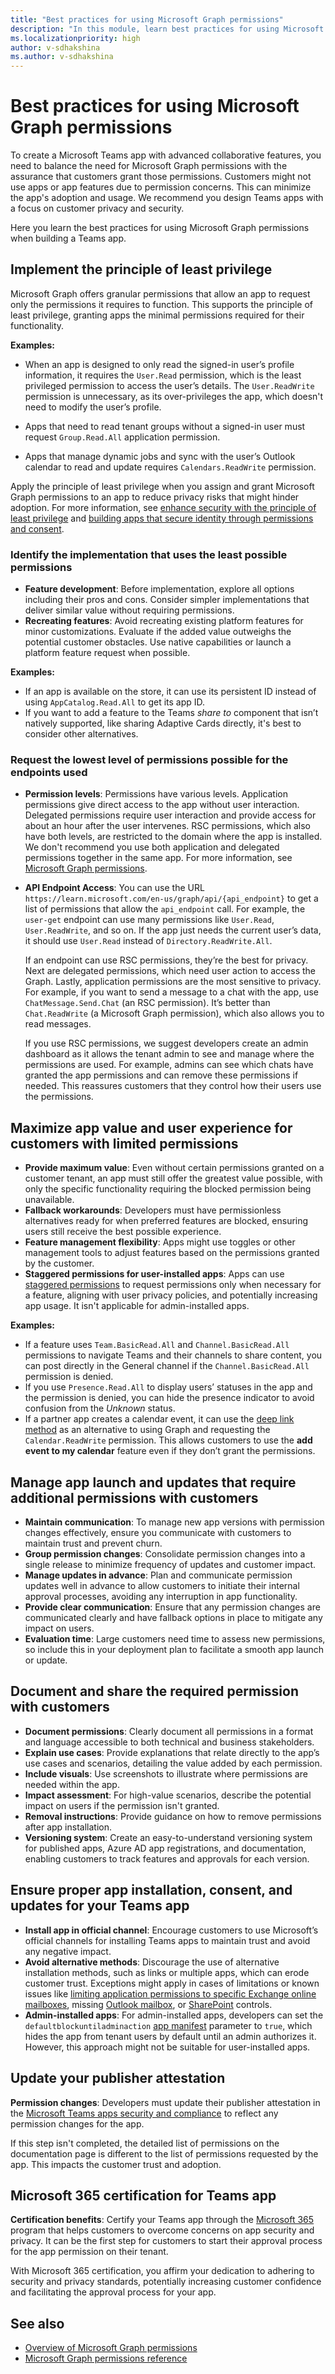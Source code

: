```yaml
---
title: "Best practices for using Microsoft Graph permissions"
description: "In this module, learn best practices for using Microsoft Graph permissions when building a Microsoft Teams app."
ms.localizationpriority: high
author: v-sdhakshina
ms.author: v-sdhakshina
---
```


# Best practices for using Microsoft Graph permissions

To create a Microsoft Teams app with advanced collaborative features, you need to balance the need for Microsoft Graph permissions with the assurance that customers grant those permissions. Customers might not use apps or app features due to permission concerns. This can minimize the app's adoption and usage. We recommend you design Teams apps with a focus on customer privacy and security.

Here you learn the best practices for using Microsoft Graph permissions when building a Teams app.

## Implement the principle of least privilege

Microsoft Graph offers granular permissions that allow an app to request only the permissions it requires to function. This supports the principle of least privilege, granting apps the minimal permissions required for their functionality.

**Examples:**

* When an app is designed to only read the signed-in user’s profile information, it requires the `User.Read` permission, which is the least privileged permission to access the user’s details. The `User.ReadWrite` permission is unnecessary, as its over-privileges the app, which doesn't need to modify the user’s profile.<br>

* Apps that need to read tenant groups without a signed-in user must request `Group.Read.All` application permission.<br>

* Apps that manage dynamic jobs and sync with the user’s Outlook calendar to read and update requires `Calendars.ReadWrite` permission.

Apply the principle of least privilege when you assign and grant Microsoft Graph permissions to an app to reduce privacy risks that might hinder adoption. For more information, see [enhance security with the principle of least privilege](/azure/active-directory/develop/secure-least-privileged-access) and [building apps that secure identity through permissions and consent](/security/zero-trust/develop/identity).

### Identify the implementation that uses the least possible permissions

* **Feature development**: Before implementation, explore all options including their pros and cons. Consider simpler implementations that deliver similar value without requiring permissions.
* **Recreating features**: Avoid recreating existing platform features for minor customizations. Evaluate if the added value outweighs the potential customer obstacles. Use native capabilities or launch a platform feature request when possible.

**Examples:**

* If an app is available on the store, it can use its persistent ID instead of using `AppCatalog.Read.All` to get its app ID.
* If you want to add a feature to the Teams *share to* component that isn’t natively supported, like sharing Adaptive Cards directly, it's best to consider other alternatives.

### Request the lowest level of permissions possible for the endpoints used

* **Permission levels**: Permissions have various levels. Application permissions give direct access to the app without user interaction. Delegated permissions require user interaction and provide access for about an hour after the user intervenes. RSC permissions, which also have both levels, are restricted to the domain where the app is installed. We don't recommend you use both application and delegated permissions together in the same app. For more information, see [Microsoft Graph permissions](permissions-overview.md).

* **API Endpoint Access**: You can use the URL `https://learn.microsoft.com/en-us/graph/api/{api_endpoint}` to get a list of permissions that allow the `api_endpoint` call. For example, the `user-get` endpoint can use many permissions like `User.Read`, `User.ReadWrite`, and so on. If the app just needs the current user’s data, it should use `User.Read` instead of `Directory.ReadWrite.All`.

     If an endpoint can use RSC permissions, they’re the best for privacy. Next are delegated permissions, which need user action to access the Graph. Lastly, application permissions are the most sensitive to privacy. For example, if you want to send a message to a chat with the app, use `ChatMessage.Send.Chat` (an RSC permission). It’s better than `Chat.ReadWrite` (a Microsoft Graph permission), which also allows you to read messages.

     If you use RSC permissions, we suggest developers create an admin dashboard as it allows the tenant admin to see and manage where the permissions are used. For example, admins can see which chats have granted the app permissions and can remove these permissions if needed. This reassures customers that they control how their users use the permissions.

## Maximize app value and user experience for customers with limited permissions

* **Provide maximum value**: Even without certain permissions granted on a customer tenant, an app must still offer the greatest value possible, with only the specific functionality requiring the blocked permission being unavailable.
* **Fallback workarounds**: Developers must have permissionless alternatives ready for when preferred features are blocked, ensuring users still receive the best possible experience.
* **Feature management flexibility**: Apps might use toggles or other management tools to adjust features based on the permissions granted by the customer.
* **Staggered permissions for user-installed apps**: Apps can use [staggered permissions](/samples/officedev/microsoft-teams-samples/officedev-microsoft-teams-samples-tab-staggered-permission-nodejs/) to request permissions only when necessary for a feature, aligning with user privacy policies, and potentially increasing app usage. It isn't applicable for admin-installed apps.

**Examples:**

* If a feature uses `Team.BasicRead.All` and `Channel.BasicRead.All` permissions to navigate Teams and their channels to share content, you can post directly in the General channel if the `Channel.BasicRead.All` permission is denied.
* If you use `Presence.Read.All` to display users’ statuses in the app and the permission is denied, you can hide the presence indicator to avoid confusion from the *Unknown* status.
* If a partner app creates a calendar event, it can use the [deep link method](/microsoftteams/platform/concepts/build-and-test/deep-link-workflow?tabs=teamsjs-v2) as an alternative to using Graph and requesting the `Calendar.ReadWrite` permission. This allows customers to use the **add event to my calendar** feature even if they don’t grant the permissions.

## Manage app launch and updates that require additional permissions with customers

* **Maintain communication**: To manage new app versions with permission changes effectively, ensure you communicate with customers to maintain trust and prevent churn.
* **Group permission changes**: Consolidate permission changes into a single release to minimize frequency of updates and customer impact.
* **Manage updates in advance**: Plan and communicate permission updates well in advance to allow customers to initiate their internal approval processes, avoiding any interruption in app functionality.
* **Provide clear communication**: Ensure that any permission changes are communicated clearly and have fallback options in place to mitigate any impact on users.
* **Evaluation time**: Large customers need time to assess new permissions, so include this in your deployment plan to facilitate a smooth app launch or update.

## Document and share the required permission with customers

* **Document permissions**: Clearly document all permissions in a format and language accessible to both technical and business stakeholders.
* **Explain use cases**: Provide explanations that relate directly to the app’s use cases and scenarios, detailing the value added by each permission.
* **Include visuals**: Use screenshots to illustrate where permissions are needed within the app.
* **Impact assessment**: For high-value scenarios, describe the potential impact on users if the permission isn't granted.
* **Removal instructions**: Provide guidance on how to remove permissions after app installation.
* **Versioning system**: Create an easy-to-understand versioning system for published apps, Azure AD app registrations, and documentation, enabling customers to track features and approvals for each version.

## Ensure proper app installation, consent, and updates for your Teams app

* **Install app in official channel**: Encourage customers to use Microsoft’s official channels for installing Teams apps to maintain trust and avoid any negative impact.
* **Avoid alternative methods**: Discourage the use of alternative installation methods, such as links or multiple apps, which can erode customer trust. Exceptions might apply in cases of limitations or known issues like [limiting application permissions to specific Exchange online mailboxes](auth-limit-mailbox-access.md), missing [Outlook mailbox](/exchange/recipients-in-exchange-online/manage-user-mailboxes/manage-user-mailboxes), or [SharePoint](/sharepoint/dev/solution-guidance/security-apponly-azureacs) controls.
* **Admin-installed apps**: For admin-installed apps, developers can set the `defaultblockuntiladminaction` [app manifest](/microsoftteams/platform/resources/schema/manifest-schema) parameter to `true`, which hides the app from tenant users by default until an admin authorizes it. However, this approach might not be suitable for user-installed apps.

## Update your publisher attestation

**Permission changes**: Developers must update their publisher attestation in the [Microsoft Teams apps security and compliance](/microsoft-365-app-certification/teams/teams-apps) to reflect any permission changes for the app.

If this step isn't completed, the detailed list of permissions on the documentation page is different to the list of permissions requested by the app. This impacts the customer trust and adoption.

## Microsoft 365 certification for Teams app

**Certification benefits**: Certify your Teams app through the [Microsoft 365](/microsoft-365-app-certification/docs/enterprise-app-certification-guide) program that helps customers to overcome concerns on app security and privacy. It can be the first step for customers to start their approval process for the app permission on their tenant.​

With Microsoft 365 certification, you affirm your dedication to adhering to security and privacy standards, potentially increasing customer confidence and facilitating the approval process for your app.

## See also

* [Overview of Microsoft Graph permissions](permissions-overview.md)
* [Microsoft Graph permissions reference](permissions-reference.md)
